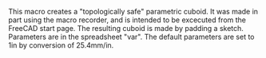 This macro creates a "topologically safe" parametric cuboid. It was made in part using the macro recorder, and is intended to be excecuted from the FreeCAD start page. The resulting cuboid is made by padding a sketch. Parameters are in the spreadsheet "var". The default parameters are set to 1in by conversion of 25.4mm/in.
